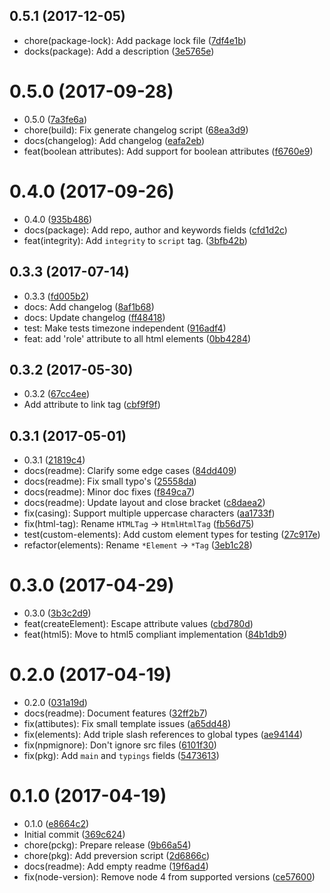 <a name="0.5.1"></a>
## 0.5.1 (2017-12-05)

* chore(package-lock): Add package lock file ([7df4e1b](https://github.com/nicojs/typed-html/commit/7df4e1b))
* docks(package): Add a description ([3e5765e](https://github.com/nicojs/typed-html/commit/3e5765e))



<a name="0.5.0"></a>
# 0.5.0 (2017-09-28)

* 0.5.0 ([7a3fe6a](https://github.com/nicojs/typed-html/commit/7a3fe6a))
* chore(build): Fix generate changelog script ([68ea3d9](https://github.com/nicojs/typed-html/commit/68ea3d9))
* docs(changelog): Add changelog ([eafa2eb](https://github.com/nicojs/typed-html/commit/eafa2eb))
* feat(boolean attributes): Add support for boolean attributes ([f6760e9](https://github.com/nicojs/typed-html/commit/f6760e9))



<a name="0.4.0"></a>
# 0.4.0 (2017-09-26)

* 0.4.0 ([935b486](https://github.com/nicojs/typed-html/commit/935b486))
* docs(package): Add repo, author and keywords fields ([cfd1d2c](https://github.com/nicojs/typed-html/commit/cfd1d2c))
* feat(integrity): Add `integrity` to `script` tag. ([3bfb42b](https://github.com/nicojs/typed-html/commit/3bfb42b))



<a name="0.3.3"></a>
## 0.3.3 (2017-07-14)

* 0.3.3 ([fd005b2](https://github.com/nicojs/typed-html/commit/fd005b2))
* docs: Add changelog ([8af1b68](https://github.com/nicojs/typed-html/commit/8af1b68))
* docs: Update changelog ([ff48418](https://github.com/nicojs/typed-html/commit/ff48418))
* test: Make tests timezone independent ([916adf4](https://github.com/nicojs/typed-html/commit/916adf4))
* feat: add 'role' attribute to all html elements ([0bb4284](https://github.com/nicojs/typed-html/commit/0bb4284))



<a name="0.3.2"></a>
## 0.3.2 (2017-05-30)

* 0.3.2 ([67cc4ee](https://github.com/nicojs/typed-html/commit/67cc4ee))
* Add attribute to link tag ([cbf9f9f](https://github.com/nicojs/typed-html/commit/cbf9f9f))



<a name="0.3.1"></a>
## 0.3.1 (2017-05-01)

* 0.3.1 ([21819c4](https://github.com/nicojs/typed-html/commit/21819c4))
* docs(readme): Clarify some edge cases ([84dd409](https://github.com/nicojs/typed-html/commit/84dd409))
* docs(readme): Fix small typo's ([25558da](https://github.com/nicojs/typed-html/commit/25558da))
* docs(readme): Minor doc fixes ([f849ca7](https://github.com/nicojs/typed-html/commit/f849ca7))
* docs(readme): Update layout and close bracket ([c8daea2](https://github.com/nicojs/typed-html/commit/c8daea2))
* fix(casing): Support multiple uppercase characters ([aa1733f](https://github.com/nicojs/typed-html/commit/aa1733f))
* fix(html-tag): Rename `HTMLTag` -> `HtmlHtmlTag` ([fb56d75](https://github.com/nicojs/typed-html/commit/fb56d75))
* test(custom-elements): Add custom element types for testing ([27c917e](https://github.com/nicojs/typed-html/commit/27c917e))
* refactor(elements): Rename `*Element` -> `*Tag` ([3eb1c28](https://github.com/nicojs/typed-html/commit/3eb1c28))



<a name="0.3.0"></a>
# 0.3.0 (2017-04-29)

* 0.3.0 ([3b3c2d9](https://github.com/nicojs/typed-html/commit/3b3c2d9))
* feat(createElement): Escape attribute values ([cbd780d](https://github.com/nicojs/typed-html/commit/cbd780d))
* feat(html5): Move to html5 compliant implementation ([84b1db9](https://github.com/nicojs/typed-html/commit/84b1db9))



<a name="0.2.0"></a>
# 0.2.0 (2017-04-19)

* 0.2.0 ([031a19d](https://github.com/nicojs/typed-html/commit/031a19d))
* docs(readme): Document features ([32ff2b7](https://github.com/nicojs/typed-html/commit/32ff2b7))
* fix(attibutes): Fix small template issues ([a65dd48](https://github.com/nicojs/typed-html/commit/a65dd48))
* fix(elements): Add triple slash references to global types ([ae94144](https://github.com/nicojs/typed-html/commit/ae94144))
* fix(npmignore): Don't ignore src files ([6101f30](https://github.com/nicojs/typed-html/commit/6101f30))
* fix(pkg): Add `main` and `typings` fields ([5473613](https://github.com/nicojs/typed-html/commit/5473613))



<a name="0.1.0"></a>
# 0.1.0 (2017-04-19)

* 0.1.0 ([e8664c2](https://github.com/nicojs/typed-html/commit/e8664c2))
* Initial commit ([369c624](https://github.com/nicojs/typed-html/commit/369c624))
* chore(pckg): Prepare release ([9b66a54](https://github.com/nicojs/typed-html/commit/9b66a54))
* chore(pkg): Add preversion script ([2d6866c](https://github.com/nicojs/typed-html/commit/2d6866c))
* docs(readme): Add empty readme ([19f6ad4](https://github.com/nicojs/typed-html/commit/19f6ad4))
* fix(node-version): Remove node 4 from supported versions ([ce57600](https://github.com/nicojs/typed-html/commit/ce57600))



